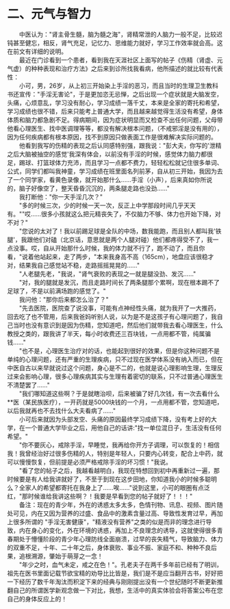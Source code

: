 # 二、元气与智力
  
　　中医认为："肾主骨生髓，脑为髓之海"，肾精常泄的人脑力一般不足，比较迟钝甚至健忘，相反，肾气充足，记忆力、思维能力就好，学习工作效率就会高。这在前文有详细的说明。  
　　最近在门诊看到一个患者，看到我在天涯社区上面写的帖子《伤精（肾虚、元气虚）的种种表现和治疗方法》之后来到诊所找我看病，他所描述的就比较有代表性：  
　　小可，男，26岁，从上初三开始染上手淫的恶习，而且当时的生理卫生教科书还宣传："手淫无害论"，于是更加恣无忌惮，之后出现一个症状就是大脑发空，头痛，心烦意乱，学习没有耐心，学习成绩一落千丈，本来是全家的寄托和希望，学习成绩也很不错，后来只能考上普通大学，而且越来越觉得生活没有希望，身体体质和脑力都急剧不足。得病期间，因为症状明显而又检查不出任何问题，父母带他看心理医生、找中医调理等等，都没有解决根本问题，（不戒邪淫是没有用的），因为任何疾病都有根本原因，找不到原因只做表面工作是很难解决实际问题的。  
　　他看到我写的伤精的表现之后认同感特别强，跟我说："彭大夫，你写的'泄精之后大脑被抽空的感觉'我深有体会，以前没有手淫的时候，感觉体力脑力都很足，踢球、打篮球体力充沛，而且学习一点都不费力，轻轻松松就记住很多单词、公式，同学们都叫我神童，学习成绩在班里面名列前茅，自从初三开始，我因为去了一个同学家，看黄色录像，就开始那什么……手淫（小声），后来真如你所说的，脑子好像空了，整天昏昏沉沉的，两条腿走路也没劲……"  
　　我打断他："你一天手淫几次？"  
　　"多的时候三次，少的时候一天一次，反正上中学那段时间几乎天天有。""哎……很多小孩就这么把元精丧失了，不仅脑力不够、体力也开始下降，对不对？"  
　　"您说的太对了！我以前踢足球是全队的中场，数我能跑，而且别人都叫我'铁腿'，我跟他们对磕（北京话，意思就是两个人腿对碰）他们都疼得受不了，我一点没事。哎，自从开始那什么时候，我的体力就不行了，跑不动了，而且你看，"说着他站起来，走了两步，"本来我身高不高（165cm），地盘应该很稳才对，结果我自己感觉站不稳，走路摇摇晃晃的……"  
　　"人老腿先老，"我说，"肾气衰败的表现之一就是腿没劲、发沉……"  
　　"对，我的腿就是发沉，而且走路时间长了两条腿那个累啊，现在根本踢不了足球了，不是以前满场跑的感觉了。"  
　　我问他："那你后来都怎么治了？"  
　　"先去医院，医院查了说没事，可能有点神经性头痛，就为我开了一大推药，回去吃了也不管用，后来我爸妈听别人说，以为是不是这孩子有心理问题了，我自己当时也没有意识到是因为伤精，您知道吧，然后他们就带我去看心理医生，什么教授之类的，跟我讲了半天，每小时收费还三百块钱，一点用都不管，纯属骗钱……"  
　　"也不是，心理医生治疗对的话，也能起到很好的效果，但是你这种问题不是单纯的心理问题，还有严重的生理疾病，只不过现在医学体系没有纳入而已，但在中医自古以来早就说过这个问题，身心是不二的，也就是说心理影响生理，生理反过来会影响心理，很多心理疾病其实与生理有着密切的联系，只不过普通心理医生不清楚罢了……"  
　　"我们哪知道这些啊？于是就瞎治呗，后来被骗了好几次钱，有一次去看什么**医（某民族医疗），一开药就是5000块钱的一个月，一点用都不管，您知道吧，以后我就再也不去找什么大夫看病了……"  
　　小可后来就因为头部发空、头痛的原因最终学习成绩下降，没有考上好的大学，在一个普通大学毕业之后，用他自己的话讲:"找一单位混日子，生活没有任何希望。"  
　　"你不要灰心，戒除手淫，早睡觉，我再给你开方子调理，可以恢复的！相信我！我曾经治好过很多伤精的人，特别是年轻人，只要内心转变，配合上中药，就可以慢慢恢复，但前提是必须严格戒除手淫的坏习惯！"我说。  
　　"看了您的帖子之后，我越看越明白，我现在特想回到初中再重新过一遍，那时候要是有人给我讲就好了，不至于到现在这步田地，你知道我小的时候多聪明么？全家人的希望都寄托在我身上了……唉……"说到这里，小可的眼圈有点泛红，"那时候谁给我讲这些啊？！我要是早看到您的帖子就好了！！！"  
　　备注：现在的青少年，外在的诱惑太多太多，色情刊物、讯息、视频、图片随处可见，内在又因为营养的过盛、食品中的激素含量过高、导致性发育过早，再加上很多所谓的 "手淫无害健康"，"精液没有营养"之类的似是而非的理念进行导致，内在身心的变化，外在环境的诱惑，再加上不良理念的诱导，这就使得很多青春期处于懵懂阶段的青少年心理防线全面崩溃，过早的丧失精气，导致脑力、体力的双重不足，十年、二十年之后，身体衰败、事业不振、家庭不和、种种不良后果，追根溯源，肇始于萌芽之一念！  
　　"年少之时，血气未定，戒之在色！"。孔老夫子在两千多年前已经有了明训，祖先在医书里面记载节欲宝精的劝导比比皆是，我们是不是应当翻开古书，好好把一下经历了数千年淘汰而积淀下来的经典与刚刚提出没有一个世纪随时不断更新推翻自己的所谓医学新观念做一下对比，我想，生活中的真实体验会将答案公布在您自己的身体反应上的！  